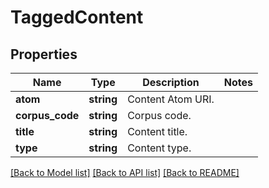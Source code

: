 # TaggedContent

## Properties
Name | Type | Description | Notes
------------ | ------------- | ------------- | -------------
**atom** | **string** | Content Atom URI. | 
**corpus_code** | **string** | Corpus code. | 
**title** | **string** | Content title. | 
**type** | **string** | Content type. | 

[[Back to Model list]](../README.md#documentation-for-models) [[Back to API list]](../README.md#documentation-for-api-endpoints) [[Back to README]](../README.md)


